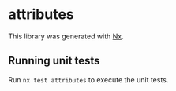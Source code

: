 # attributes

This library was generated with [Nx](https://nx.dev).

## Running unit tests

Run `nx test attributes` to execute the unit tests.
